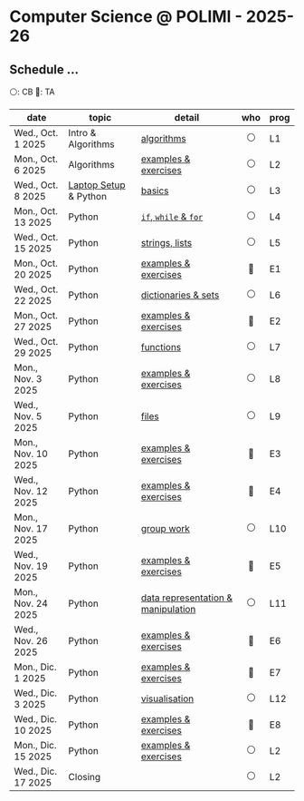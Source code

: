 # Computer Science @ POLIMI - 2025-26

## Schedule ...

:white_circle:: CB
:large_blue_circle:: TA


| **date**           | **topic**                | **detail**            | **who** | **prog**|
| ------------------ | ------------------------ | --------------------- |:-------:| ------- |
| Wed., Oct.  1 2025 | Intro & Algorithms       | [algorithms](./calendario/20251001.md)                    | :white_circle:        | L1    |
| Mon., Oct.  6 2025 | Algorithms               | [examples & exercises](./calendario/20251006.md)          | :white_circle:        | L2    |
| Wed., Oct.  8 2025 | [Laptop Setup](./devicesetup.md) & Python           | [basics](./calendario/20251008.md)                        | :white_circle:        | L3    |
| Mon., Oct. 13 2025 | Python                   | [`if`, `while` & `for`](./calendario/20251013.md)                | :white_circle:        | L4    |
| Wed., Oct. 15 2025 | Python                   | [strings, lists](./calendario/20251015.md)          | :white_circle:        | L5    |
| Mon., Oct. 20 2025 | Python                   | [examples & exercises](./calendario/20251020.md)          | :large_blue_circle:   | E1    |
| Wed., Oct. 22 2025 | Python                   | [dictionaries & sets](./calendario/20251022.md)          | :white_circle:        | L6    |
| Mon., Oct. 27 2025 | Python                   | [examples & exercises](./calendario/20251027.md)          | :large_blue_circle:   | E2    |
| Wed., Oct. 29 2025 | Python                   | [functions](./calendario/20251029.md)          | :white_circle:        | L7    |
| Mon., Nov.  3 2025 | Python                   | [examples & exercises](./calendario/20251103.md)          | :white_circle:        | L8    |
| Wed., Nov.  5 2025 | Python                   | [files](./calendario/20251105.md)          | :white_circle:        | L9    |
| Mon., Nov. 10 2025 | Python                   | [examples & exercises](./calendario/20251110.md)          | :large_blue_circle:   | E3    |
| Wed., Nov. 12 2025 | Python                   | [examples & exercises](./calendario/20251112.md)          | :large_blue_circle:   | E4    |
| Mon., Nov. 17 2025 | Python                   | [group work](./calendario/20251117.md)          | :white_circle:        | L10    |
| Wed., Nov. 19 2025 | Python                   | [examples & exercises](./calendario/20251119.md)          | :large_blue_circle:   | E5    |
| Mon., Nov. 24 2025 | Python                   | [data representation & manipulation](./calendario/20251124.md)          | :white_circle:        | L11    |
| Wed., Nov. 26 2025 | Python                   | [examples & exercises](./calendario/20251126.md)          | :large_blue_circle:   | E6    |
| Mon., Dic.  1 2025 | Python                   | [examples & exercises](./calendario/20251201.md)          | :large_blue_circle:   | E7    |
| Wed., Dic.  3 2025 | Python                   | [visualisation](./calendario/20251203.md)                 | :white_circle:        | L12    |
| Wed., Dic. 10 2025 | Python                   | [examples & exercises](./calendario/20251210.md)          | :large_blue_circle:   | E8    |
| Mon., Dic. 15 2025 | Python                   | [examples & exercises](./calendario/20251215.md)          | :white_circle:        | L2    |
| Wed., Dic. 17 2025 | Closing                  |                                                           | :white_circle:        | L2    |
